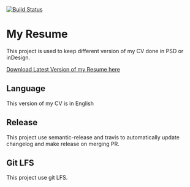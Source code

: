 [![Build Status](https://travis-ci.com/artentica/CV.svg?token=3ro8CqHZXbjPzcfDKVQs&branch=master)](https://travis-ci.com/artentica/CV)

# My Resume

This project is used to keep different version of my CV done in PSD or inDesign.

[Download Latest Version of my Resume here](https://github.com/artentica/CV/releases/download/v6.6.0/CV-RiouallonVincent.pdf)

## Language

This version of my CV is in English

## Release

This project use semantic-release and travis to automatically update changelog and make release on merging PR.

## Git LFS

This project use git LFS.